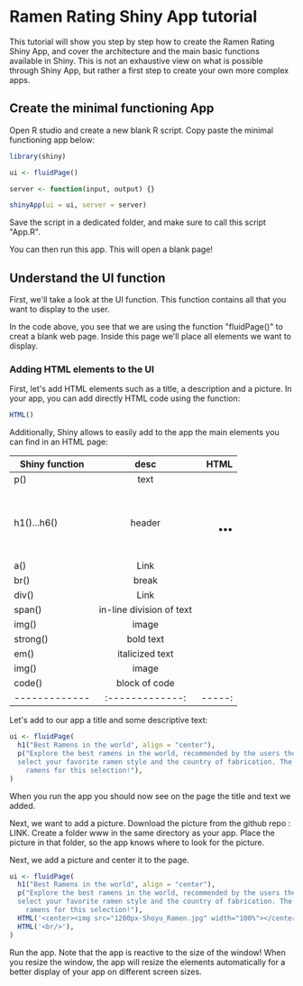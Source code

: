 # Ramen Rating Shiny App tutorial

This tutorial will show you step by step how to create the Ramen Rating Shiny App, and cover the architecture and the main basic functions available in Shiny. This is not an exhaustive view on what is possible through Shiny App, but rather a first step to create your own more complex apps.

## Create the minimal functioning App

Open R studio and create a new blank R script. Copy paste the minimal functioning app below:


```R
library(shiny)

ui <- fluidPage()

server <- function(input, output) {}

shinyApp(ui = ui, server = server)

```

Save the script in a dedicated folder, and make sure to call this script "App.R".

You can then run this app. This will open a blank page!

## Understand the UI function

First, we'll take a look at the UI function. This function contains all that you want to display to the user.

In the code above, you see that we are using the function "fluidPage()" to creat a blank web page. Inside this page we'll place all elements we want to display. 

### Adding HTML elements to the UI

First, let's add HTML elements such as a title, a description and a picture. In your app, you can add directly HTML code using the function: 

```R
HTML()
```

Additionally, Shiny allows to easily add to the app the main elements you can find in an HTML page:

| Shiny function        | desc           | HTML  |
| ------------- |:-------------:| -----:|
| p()      | text | <p> |
| h1()...h6()     | header      |   <h1>...<h6> |
| a() | Link      |    <a> |
| br() | break      |    <br> |
| div() | Link      |    <div> |
| span() | in-line division of text      |    <span> |
| img() | image      |    <img> |
| strong() | bold text      |    <strong> |
| em() | italicized text      |    <em> |
| img() | image      |    <img> |
| code() | block of code      |    <code> |
| ------------- |:-------------:| -----:|
 	
Let's add to our app a title and some descriptive text:

```R
ui <- fluidPage(
  h1("Best Ramens in the world", align = "center"),
  p("Explore the best ramens in the world, recommended by the users themselves! In this tab, you can 
  select your favorite ramen style and the country of fabrication. The table below display the top ten 
    ramens for this selection!"),
)
```

When you run the app you should now see on the page the title and text we added.

Next, we want to add a picture. Download the picture from the github repo : LINK. Create a folder www in the same directory as your app. Place the picture in that folder, so the app knows where to look for the picture.

Next, we add a picture and center it to the page.
```R
ui <- fluidPage(
  h1("Best Ramens in the world", align = "center"),
  p("Explore the best ramens in the world, recommended by the users themselves! In this tab, you can 
  select your favorite ramen style and the country of fabrication. The table below display the top ten 
    ramens for this selection!"),
  HTML('<center><img src="1200px-Shoyu_Ramen.jpg" width="100%"></center>'),
  HTML('<br/>'),
)
```

Run the app. Note that the app is reactive to the size of the window! When you resize the window, the app will resize the elements automatically for a better display of your app on different screen sizes.




